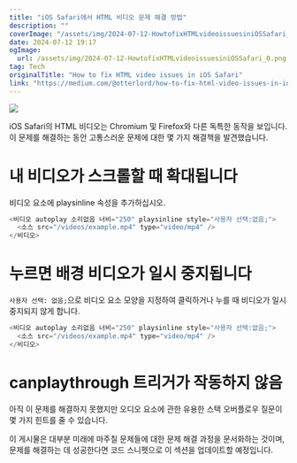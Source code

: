```yaml
---
title: "iOS Safari에서 HTML 비디오 문제 해결 방법"
description: ""
coverImage: "/assets/img/2024-07-12-HowtofixHTMLvideoissuesiniOSSafari_0.png"
date: 2024-07-12 19:17
ogImage: 
  url: /assets/img/2024-07-12-HowtofixHTMLvideoissuesiniOSSafari_0.png
tag: Tech
originalTitle: "How to fix HTML video issues in iOS Safari"
link: "https://medium.com/@otterlord/how-to-fix-html-video-issues-in-ios-safari-05e180b3a9f1"
---
```




<img src="/assets/img/2024-07-12-HowtofixHTMLvideoissuesiniOSSafari_0.png" />

iOS Safari의 HTML 비디오는 Chromium 및 Firefox와 다른 독특한 동작을 보입니다. 이 문제를 해결하는 동안 고통스러운 문제에 대한 몇 가지 해결책을 발견했습니다.

# 내 비디오가 스크롤할 때 확대됩니다

비디오 요소에 playsinline 속성을 추가하십시오.


<div class="content-ad"></div>

```js
<비디오 autoplay 소리없음 너비="250" playsinline style="사용자 선택:없음;">
  <소스 src="/videos/example.mp4" type="video/mp4" />
</비디오>
```

# 누르면 배경 비디오가 일시 중지됩니다

`사용자 선택: 없음;`으로 비디오 요소 모양을 지정하여 클릭하거나 누를 때 비디오가 일시 중지되지 않게 합니다.

```js
<비디오 autoplay 소리없음 너비="250" playsinline style="사용자 선택:없음;">
  <소스 src="/videos/example.mp4" type="video/mp4" />
</비디오>
```

<div class="content-ad"></div>

# canplaythrough 트리거가 작동하지 않음

아직 이 문제를 해결하지 못했지만 오디오 요소에 관한 유용한 스택 오버플로우 질문이 몇 가지 힌트를 줄 수 있습니다.

이 게시물은 대부분 미래에 마주칠 문제들에 대한 문제 해결 과정을 문서화하는 것이며, 문제를 해결하는 데 성공한다면 코드 스니펫으로 이 섹션을 업데이트할 예정입니다.